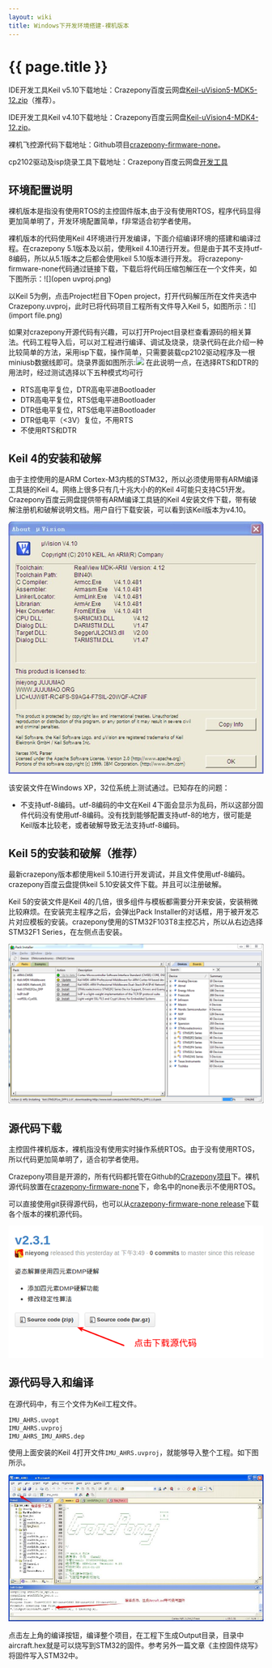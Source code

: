 ```yaml
---
layout: wiki
title: Windows下开发环境搭建-裸机版本
---
```


# {{ page.title }}

IDE开发工具Keil v5.10下载地址：Crazepony百度云网盘[Keil-uVision5-MDK5-12.zip]()（推荐）。

IDE开发工具Keil v4.10下载地址：Crazepony百度云网盘[Keil-uVision4-MDK4-12.zip](http://pan.baidu.com/s/1ntNqLdv)。

裸机飞控源代码下载地址：Github项目[crazepony-firmware-none](https://github.com/Crazepony/crazepony-firmware-none/releases)。

cp2102驱动及isp烧录工具下载地址：Crazepony百度云网盘[开发工具](http://pan.baidu.com/s/1eQ1kfPw#path=%252F)

## 环境配置说明
裸机版本是指没有使用RTOS的主控固件版本,由于没有使用RTOS，程序代码显得更加简单明了，开发环境配置简单，f非常适合初学者使用。

裸机版本的代码使用Keil 4环境进行开发编译，下面介绍编译环境的搭建和编译过程。在crazepony 5.1版本及以前，使用keil 4.10进行开发。但是由于其不支持utf-8编码，所以从5.1版本之后都会使用keil 5.10版本进行开发。 将crazepony-firmware-none代码通过链接下载，下载后将代码压缩包解压在一个文件夹，如下图所示：![](open uvproj.png)

以Keil 5为例，点击Project栏目下Open project，打开代码解压所在文件夹选中Crazepony.uvproj，此时已将代码项目工程所有文件导入Keil 5，如图所示：![](import file.png)

如果对crazepony开源代码有兴趣，可以打开Project目录栏查看源码的相关算法。代码工程导入后，可以对工程进行编译、调试及烧录，烧录代码在此介绍一种比较简单的方法，采用isp下载，操作简单，只需要装载cp2102驱动程序及一根miniusb数据线即可。烧录界面如图所示:![](programming.png)
在此说明一点，在选择RTS和DTR的用法时，经过测试选择以下五种模式均可行
* RTS高电平复位，DTR高电平进Bootloader
* DTR高电平复位，RTS低电平进Bootloader
* DTR低电平复位，RTS低电平进Bootloader
* DTR低电平（<3V）复位，不用RTS
* 不使用RTS和DTR

## Keil 4的安装和破解
由于主控使用的是ARM Cortex-M3内核的STM32，所以必须使用带有ARM编译工具链的Keil 4。网络上很多只有几十兆大小的的Keil 4可能只支持C51开发。Crazepony百度云网盘提供带有ARM编译工具链的Keil 4安装文件下载，带有破解注册机和破解说明文档。用户自行下载安装，可以看到该Keil版本为v4.10。

![](/assets/img/keil-version.jpg)

该安装文件在Windows XP，32位系统上测试通过。已知存在的问题： 

* 不支持utf-8编码。utf-8编码的中文在Keil 4下面会显示为乱码，所以这部分固件代码没有使用utf-8编码。没有找到能够配置支持utf-8的地方，很可能是Keil版本比较老，或者破解导致无法支持utf-8编码。

## Keil 5的安装和破解（推荐）
最新crazepony版本都使用keil 5.10进行开发调试，并且文件使用utf-8编码。crazepony百度云盘提供keil 5.10安装文件下载。并且可以注册破解。

Keil 5的安装文件是Keil 4的几倍，很多组件与模板都需要分开来安装，安装稍微比较麻烦。在安装完主程序之后，会弹出Pack Installer的对话框，用于被开发芯片对应模板的安装。crazepony使用的STM32F103T8主控芯片，所以从右边选择STM32F1 Series，在左侧点击安装。

![](/assets/img/keil-5-installer.png)

## 源代码下载
主控固件裸机版本，裸机指没有使用实时操作系统RTOS。由于没有使用RTOS，所以代码更加简单明了，适合初学者使用。

Crazepony项目是开源的，所有代码都托管在Github的[Crazepony项目](https://github.com/Crazepony)下。裸机源代码放置在[crazepony-firmware-none](https://github.com/Crazepony/crazepony-firmware-none)下，命名中的none表示不使用RTOS。

可以直接使用git获得源代码，也可以从[crazepony-firmware-none release](https://github.com/Crazepony/crazepony-firmware-none/releases)下载各个版本的裸机源代码。

![](/assets/img/git-download.png)

## 源代码导入和编译
在源代码中，有三个文件为Keil工程文件。

```
IMU_AHRS.uvopt
IMU_AHRS.uvproj
IMU_AHRS_IMU_AHRS.dep
```
使用上面安装的Keil 4打开文件`IMU_AHRS.uvproj`，就能够导入整个工程。如下图所示。

![](/assets/img/keil-build.jpg)

点击左上角的编译按钮，编译整个项目，在工程下生成Output目录，目录中aircraft.hex就是可以烧写到STM32的固件。参考另外一篇文章《主控固件烧写》将固件写入STM32中。
